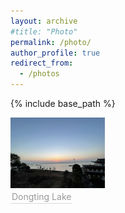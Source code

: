 ```yaml
---
layout: archive
#title: "Photo"
permalink: /photo/
author_profile: true
redirect_from:
  - /photos
---
```


{% include base_path %}

<left>
    <img style="width: 30%;" 
    src="../images/DongtingLake.jpg">
    <br>
    <div style="color:orange; border-bottom: 1px solid #d9d9d9;
                display: inline-block; color: #999; padding: 2px;">Dongting Lake</div>
</left>